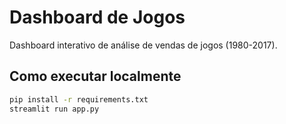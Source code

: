 # Dashboard de Jogos

Dashboard interativo de análise de vendas de jogos (1980-2017).

## Como executar localmente

```bash
pip install -r requirements.txt
streamlit run app.py
